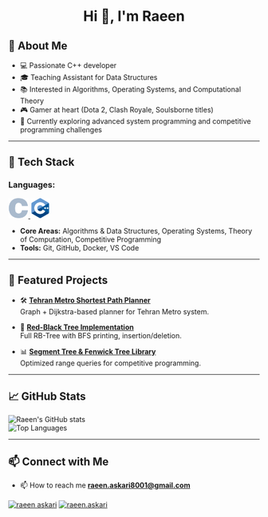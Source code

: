 <h1 align="center">Hi 👋, I'm Raeen</h1>

## 🚀 About Me  
- 💻 Passionate C++ developer  
- 🎓 Teaching Assistant for Data Structures  
- 📚 Interested in Algorithms, Operating Systems, and Computational Theory  
- 🎮 Gamer at heart (Dota 2, Clash Royale, Soulsborne titles)  
- 🌱 Currently exploring advanced system programming and competitive programming challenges  

---

## 🔧 Tech Stack  
<h3 align="left">Languages:</h3>
<p align="left"> <a href="https://www.cprogramming.com/" target="_blank" rel="noreferrer"> <img src="https://raw.githubusercontent.com/devicons/devicon/master/icons/c/c-original.svg" alt="c" width="40" height="40"/> </a> <a href="https://www.w3schools.com/cpp/" target="_blank" rel="noreferrer"> <img src="https://raw.githubusercontent.com/devicons/devicon/master/icons/cplusplus/cplusplus-original.svg" alt="cplusplus" width="40" height="40"/> </a> </p>

- **Core Areas:** Algorithms & Data Structures, Operating Systems, Theory of Computation, Competitive Programming  
- **Tools:** Git, GitHub, Docker, VS Code

---

## 📌 Featured Projects  
- 🛠️ **[Tehran Metro Shortest Path Planner](https://github.com/yourusername/tehran-metro)**  
  Graph + Dijkstra-based planner for Tehran Metro system.  

- 🌲 **[Red-Black Tree Implementation](https://github.com/yourusername/red-black-tree)**  
  Full RB-Tree with BFS printing, insertion/deletion.  

- 📊 **[Segment Tree & Fenwick Tree Library](https://github.com/yourusername/segment-fenwick)**  
  Optimized range queries for competitive programming.  

---

## 📈 GitHub Stats  
![Raeen's GitHub stats](https://github-readme-stats.vercel.app/api?username=yourusername&show_icons=true&theme=radical)  
![Top Languages](https://github-readme-stats.vercel.app/api/top-langs/?username=yourusername&layout=compact&theme=radical)  

---

## 📫 Connect with Me   
- 📫 How to reach me **raeen.askari8001@gmail.com**
<p align="left">
<a href="https://www.linkedin.com/in/raeen-askari-4b71262a0/" target="_blank"><img align="center" src="https://raw.githubusercontent.com/rahuldkjain/github-profile-readme-generator/master/src/images/icons/Social/linked-in-alt.svg" alt="raeen askari" height="30" width="40" /></a>
<a href="https://instagram.com/raeen.askari" target="blank"><img align="center" src="https://raw.githubusercontent.com/rahuldkjain/github-profile-readme-generator/master/src/images/icons/Social/instagram.svg" alt="raeen.askari" height="30" width="40" /></a>
</p>

